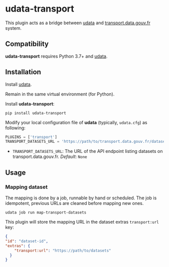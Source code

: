 # udata-transport

This plugin acts as a bridge between [udata][] and [transport.data.gouv.fr](https://transport.data.gouv.fr/) system.

## Compatibility

**udata-transport** requires Python 3.7+ and [udata][].

## Installation

Install [udata][].

Remain in the same virtual environment (for Python).

Install **udata-transport**:

```shell
pip install udata-transport
```

Modify your local configuration file of **udata** (typically, `udata.cfg`) as following:

```python
PLUGINS = ['transport']
TRANSPORT_DATASETS_URL = 'https://path/to/transport.data.gouv.fr/datasets/api'
```

- `TRANSPORT_DATASETS_URL`: The URL of the API endpoint listing datasets on transport.data.gouv.fr. _Default_: `None`

## Usage

### Mapping dataset

The mapping is done by a job, runnable by hand or scheduled.
The job is idempotent, previous URLs are cleaned before mapping new ones.

```shell
udata job run map-transport-datasets
```

This plugin will store the mapping URL in the dataset extras `transport:url` key:

```json
{
"id": "dataset-id",
"extras": {
    "transport:url": "https://path/to/datasets"
  }
}
```

[udata]: https://github.com/opendatateam/udata

